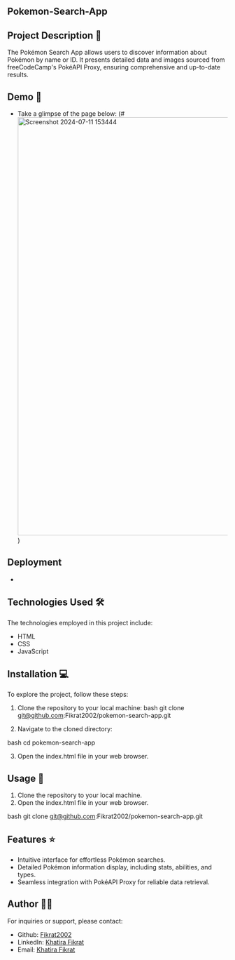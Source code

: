 ## Pokemon-Search-App

## Project Description 📝

The Pokémon Search App allows users to discover information about Pokémon by name or ID. It presents detailed data and images sourced from freeCodeCamp's PokéAPI Proxy, ensuring comprehensive and up-to-date results.

## Demo 📸

- Take a glimpse of the page below: 
(#<img width="953" alt="Screenshot 2024-07-11 153444" src="https://github.com/Fikrat2002/pokemon-search-app/assets/168417613/0395dd37-b08e-4c8d-881a-924ffc1369db">
)

## Deployment
- 

## Technologies Used 🛠

The technologies employed in this project include:

- HTML
- CSS
- JavaScript

## Installation 💻

To explore the project, follow these steps:

1. Clone the repository to your local machine:
bash git clone git@github.com:Fikrat2002/pokemon-search-app.git


2. Navigate to the cloned directory:

bash cd pokemon-search-app


3. Open the index.html file in your web browser.

## Usage 🎯

1. Clone the repository to your local machine.
2. Open the index.html file in your web browser.

bash  git clone git@github.com:Fikrat2002/pokemon-search-app.git

## Features ⭐

- Intuitive interface for effortless Pokémon searches.
- Detailed Pokémon information display, including stats, abilities, and types.
- Seamless integration with PokéAPI Proxy for reliable data retrieval.


## Author 👩‍💻

For inquiries or support, please contact:

- Github: [Fikrat2002](https://github.com/Fikrat2002)
- LinkedIn: [Khatira Fikrat](https://www.linkedin.com/in/khatira-fikrat-671404311)
- Email: [Khatira Fikrat](fekratkhatira@gmail.com)